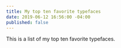 ```yaml
---
title: My top ten favorite typefaces
date: 2019-06-12 16:56:00 -04:00
published: false
---
```


This is a list of my top ten favorite typefaces.